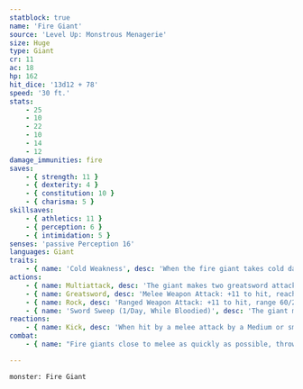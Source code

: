 ```yaml
---
statblock: true
name: 'Fire Giant'
source: 'Level Up: Monstrous Menagerie'
size: Huge
type: Giant
cr: 11
ac: 18
hp: 162
hit_dice: '13d12 + 78'
speed: '30 ft.'
stats:
    - 25
    - 10
    - 22
    - 10
    - 14
    - 12
damage_immunities: fire
saves:
    - { strength: 11 }
    - { dexterity: 4 }
    - { constitution: 10 }
    - { charisma: 5 }
skillsaves:
    - { athletics: 11 }
    - { perception: 6 }
    - { intimidation: 5 }
senses: 'passive Perception 16'
languages: Giant
traits:
    - { name: 'Cold Weakness', desc: 'When the fire giant takes cold damage, its speed is reduced by 10 feet until the end of its next turn.' }
actions:
    - { name: Multiattack, desc: 'The giant makes two greatsword attacks.' }
    - { name: Greatsword, desc: 'Melee Weapon Attack: +11 to hit, reach 10 ft., one target. Hit: 28 (6d6 + 7) slashing damage. If the target is a Large or smaller creature, it makes a DC 19 Strength saving throw. On a failure, it is pushed up to 10 feet away from the giant and knocked prone.' }
    - { name: Rock, desc: 'Ranged Weapon Attack: +11 to hit, range 60/240 ft., one target. Hit: 42 (10d6 + 7) bludgeoning damage. If the target is a Large or smaller creature, it makes a DC 19 Strength saving throw, falling prone on a failure.' }
    - { name: 'Sword Sweep (1/Day, While Bloodied)', desc: 'The giant makes a greatsword attack against each creature within 10 feet.' }
reactions:
    - { name: Kick, desc: 'When hit by a melee attack by a Medium or smaller creature the giant can see within 10 feet, the giant kicks its attacker. The attacker makes a DC 19 Dexterity saving throw. On a failure, it takes 14 (3d4 + 7) bludgeoning damage, is pushed up to 20 feet from the giant, and falls prone.' }
combat:
    - { name: "Fire giants close to melee as quickly as possible, throwing rocks only when they can't reach their opponents", desc: 'The giant uses Sword Sweep when surrounded by three or more enemies, or four or more enemies and an ally. Fire giants rarely retreat or surrender, but will do so if reduced to 40 hit points or fewer, or if their enemy has shown the ability to deal consistent cold damage.' }

---
```

```statblock
monster: Fire Giant
```
